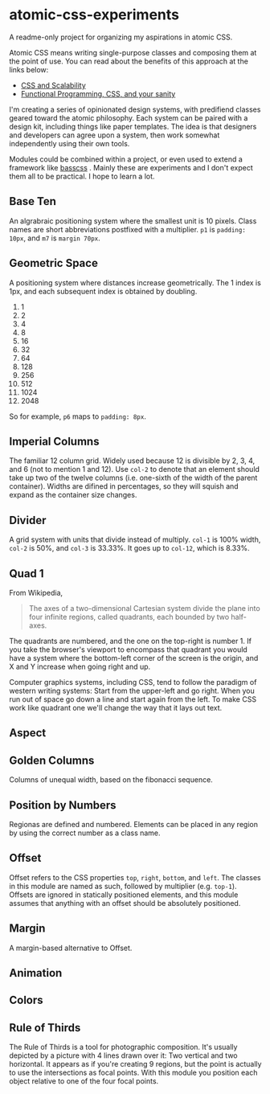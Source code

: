 # atomic-css-experiments
A readme-only project for organizing my aspirations in atomic CSS.

Atomic CSS means writing single-purpose classes and composing them at the point of use. You can read about the benefits of this approach at the links below:

- [CSS and Scalability](http://mrmrs.io/writing/2016/03/24/scalable-css/)
- [Functional Programming, CSS, and your sanity](http://www.jon.gold/2015/07/functional-css/)

I'm creating a series of opinionated design systems, with predifiend classes geared toward the atomic philosophy. Each system can be paired with a design kit, including things like paper templates. The idea is that designers and developers can agree upon a system, then work somewhat independently using their own tools.

Modules could be combined within a project, or even used to extend a framework like [basscss](http://basscss.com/)
. Mainly these are experiments and I don't expect them all to be practical. I hope to learn a lot.


## Base Ten

An algrabraic positioning system where the smallest unit is 10 pixels. Class names are short abbreviations postfixed with a multiplier. `p1` is `padding: 10px`, and `m7` is `margin 70px`.


## Geometric Space

A positioning system where distances increase geometrically. The 1 index is 1px, and each subsequent index is obtained by doubling. 

1. 1
2. 2
3. 4
4. 8
5. 16
6. 32
7. 64
8. 128
9. 256
10. 512
11. 1024
12. 2048

So for example, `p6` maps to `padding: 8px`.


## Imperial Columns

The familiar 12 column grid. Widely used because 12 is divisible by 2, 3, 4, and 6 (not to mention 1 and 12). Use `col-2` to denote that an element should take up two of the twelve columns (i.e. one-sixth of the width of the parent container). Widths are difined in percentages, so they will squish and expand as the container size changes.



## Divider

A grid system with units that divide instead of multiply. `col-1` is 100% width, `col-2` is 50%, and `col-3` is 33.33%. It goes up to `col-12`, which is 8.33%.


## Quad 1

From Wikipedia, 
> The axes of a two-dimensional Cartesian system divide the plane into four infinite regions, called quadrants, each bounded by two half-axes.

The quadrants are numbered, and the one on the top-right is number 1. If you take the browser's viewport to encompass that quadrant you would have a system where the bottom-left corner of the screen is the origin, and X and Y increase when going right and up.

Computer graphics systems, including CSS, tend to follow the paradigm of western writing systems: Start from the upper-left and go right. When you run out of space go down a line and start again from the left. To make CSS work like quadrant one we'll change the way that it lays out text.


## Aspect




## Golden Columns

Columns of unequal width, based on the fibonacci sequence.


## Position by Numbers

Regionas are defined and numbered. Elements can be placed in any region by using the correct number as a class name.



## Offset

Offset refers to the CSS properties `top`, `right`, `bottom`, and `left`. The classes in this module are named as such, followed by multiplier (e.g. `top-1`). Offsets are ignored in statically positioned elements, and this module assumes that anything with an offset should be absolutely positioned.



## Margin

A margin-based alternative to Offset.



## Animation



## Colors




## Rule of Thirds

The Rule of Thirds is a tool for photographic composition. It's usually depicted by a picture with 4 lines drawn over it: Two vertical and two horizontal. It appears as if you're creating 9 regions, but the point is actually to use the intersections as focal points. With this module you position each object relative to one of the four focal points.
